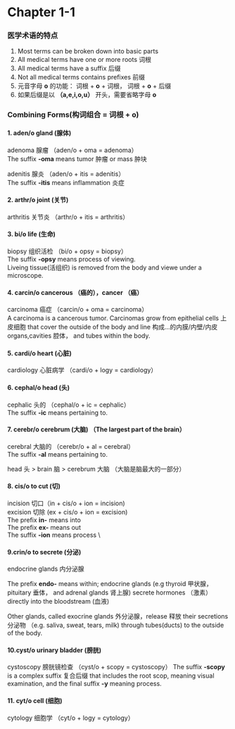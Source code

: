 # Chapter 1-1

### 医学术语的特点
1. Most terms can be broken down into basic parts
2. All medical terms have one or more roots 词根
3. All medical terms have a suffix 后缀
4. Not all medical terms contains prefixes 前缀
5. 元音字母 **o** 的功能： 词根 + **o** + 词根， 词根 + **o** + 后缀
6. 如果后缀是以 **（a,e,i,o,u）** 开头，需要省略字母 **o**

### Combining Forms(构词组合 = 词根 + o)

#### 1. aden/o gland (腺体)

adenoma 腺瘤 （aden/o + oma = adenoma）\
The suffix **-oma** means tumor 肿瘤 or mass 肿块

adenitis 腺炎 （aden/o + itis = adenitis）\
The suffix **-itis** means inflammation 炎症

#### 2. arthr/o joint (关节)

arthritis 关节炎 （arthr/o + itis = arthritis）

#### 3. bi/o life (生命)

biopsy 组织活检 （bi/o + opsy = biopsy）\
The suffix **-opsy** means process of viewing. \
Liveing tissue(活组织) is removed from the body and viewe under a microscope.

#### 4. carcin/o cancerous （癌的），cancer （癌）

carcinoma 癌症 （carcin/o + oma = carcinoma）\
A carcinoma is a cancerous tumor. Carcinomas grow from epithelial cells 上皮细胞 that cover the outside of the body and line 构成...的内膜/内壁/内皮 organs,cavities 腔体， and tubes within the body.

#### 5. cardi/o heart (心脏)

cardiology 心脏病学 （cardi/o + logy = cardiology）

#### 6. cephal/o head (头)

cephalic 头的 （cephal/o + ic = cephalic）\
The suffix **-ic** means pertaining to.

#### 7. cerebr/o cerebrum (大脑) （The largest part of the brain）

cerebral 大脑的 （cerebr/o + al = cerebral）\
The suffix **-al** means pertaining to.

head 头 > brain 脑 > cerebrum 大脑 （大脑是脑最大的一部分）

#### 8. cis/o to cut (切)

incision 切口（in + cis/o + ion = incision) \
excision 切除 (ex + cis/o + ion = excision) \
The prefix **in-** means into \
The prefix **ex-** means out \
The suffix **-ion** means process \

#### 9.crin/o to secrete (分泌)

endocrine glands 内分泌腺

The prefix **endo-** means within; endocrine glands (e.g thyroid 甲状腺，pituitary 垂体， and adrenal glands 肾上腺) secrete hormones （激素） directly into the bloodstream (血液)

Other glands, called exocrine glands 外分泌腺，release 释放 their secretions 分泌物 （e.g. saliva, sweat, tears, milk) through tubes(ducts) to the outside of the body.

#### 10.cyst/o urinary bladder (膀胱)

cystoscopy 膀胱镜检查 （cyst/o + scopy = cystoscopy）
The suffix **-scopy** is a complex suffix 复合后缀 that includes the root scop, meaning visual examination, and the final suffix **-y** meaning process.

#### 11. cyt/o cell (细胞)

cytology 细胞学 （cyt/o + logy = cytology）














